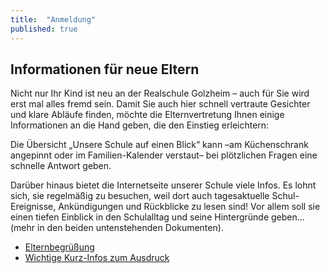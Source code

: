 ```yaml
---
title:  "Anmeldung"
published: true
---
```


## Informationen für neue Eltern

Nicht nur Ihr Kind ist neu an der Realschule Golzheim – auch für Sie wird erst mal alles fremd sein. Damit Sie auch hier schnell vertraute Gesichter und klare Abläufe finden, möchte die Elternvertretung Ihnen einige Informationen an die Hand geben, die den Einstieg erleichtern:

Die Übersicht „Unsere Schule auf einen Blick“ kann –am Küchenschrank angepinnt oder im Familien-Kalender verstaut– bei plötzlichen Fragen eine schnelle Antwort geben. 

Darüber hinaus bietet die Internetseite unserer Schule viele Infos. Es lohnt sich, sie regelmäßig zu besuchen, weil dort auch tagesaktuelle Schul-Ereignisse, Ankündigungen und Rückblicke zu lesen sind! Vor allem soll sie einen tiefen Einblick in den Schulalltag und seine Hintergründe geben... (mehr in den beiden untenstehenden Dokumenten).

- [<i class="fa fa-cloud-download"></i> Elternbegrüßung](res/elternbegruessung.pdf)
- [<i class="fa fa-cloud-download"></i> Wichtige Kurz-Infos zum Ausdruck](res/elternbogen.pdf)

<!-- 
Am Tag der offenen Tür am 21. Januar 2012 informierte die Schulleitung die Eltern gruppenweise in der Aula, anschließend wurden diese Gruppen von Kollegen, Schülern und Eltern durch das Haus geführt. Dabei war Gelegenheit zur Unterrichtsmitschau in der Orientierungstufe, bevorzugt in Deutsch, Mathematik und Englisch.

Außerdem wurden die Fachräume durch die Kursklassen präsentiert.

Anschließend gab es die Möglichkeit zum Einzel- oder Gruppengespräch mit Beratungslehrern und Schulleitungsmitgliedern im Café vor der Aula. 
-->